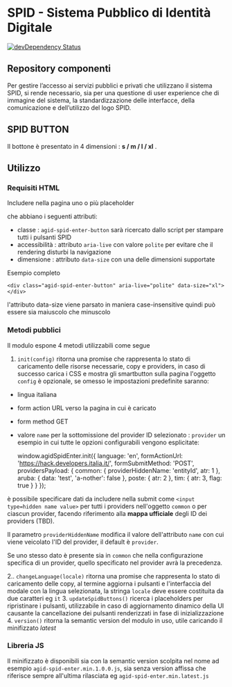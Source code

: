 # SPID - Sistema Pubblico di Identità Digitale

[![devDependency Status](https://david-dm.org/srescio/spid-smart-button/dev-status.svg?branch=issue-2/separate-html-js)](https://david-dm.org/srescio/spid-smart-button?branch=issue-2/separate-html-js#info=devDependencies)

## Repository componenti

Per gestire l’accesso ai servizi pubblici e privati che utilizzano il sistema SPID, si rende necessario, sia per una questione di user experience che di immagine del sistema, la standardizzazione delle interfacce, della comunicazione e dell’utilizzo del logo SPID.

## SPID BUTTON
Il bottone è presentato in 4 dimensioni : **s / m / l / xl** .

## Utilizzo
### Requisiti HTML
Includere nella pagina uno o più placeholder <div> che abbiano i seguenti attributi:

 - classe : `agid-spid-enter-button` sarà ricercato dallo script per stampare tutti i pulsanti SPID
 - accessibilità : attributo `aria-live` con valore `polite` per evitare che il rendering disturbi la navigazione
 - dimensione : attributo `data-size` con una delle dimensioni supportate

Esempio completo

    <div class="agid-spid-enter-button" aria-live="polite" data-size="xl"></div>

l'attributo data-size viene parsato in maniera case-insensitive quindi può essere sia maiuscolo che minuscolo

### Metodi pubblici
Il modulo espone 4 metodi utilizzabili come segue

 1. `init(config)` ritorna una promise che rappresenta lo stato di caricamento delle risorse necessarie, copy e providers, in caso di successo carica i CSS e mostra gli smartbutton sulla pagina
l'oggetto `config` è opzionale, se omesso le impostazioni predefinite saranno:
 - lingua italiana
 - form action URL verso la pagina in cui è caricato
 - form method GET
 - valore `name` per la sottomissione del provider ID selezionato : `provider`
un esempio in cui tutte le opzioni configurabili vengono esplicitate:

    window.agidSpidEnter.init({
        language: 'en',
        formActionUrl: 'https://hack.developers.italia.it/',
        formSubmitMethod: 'POST',
        providersPayload: {
            common: {
                providerHiddenName: 'entityId',
                atr: 1
            },
            aruba: {
                data: 'test',
                'a-nother': false
            },
            poste: {
                atr: 2
            },
            tim: {
                atr: 3,
                flag: true
            }
        }
    });

è possibile specificare dati da includere nella submit come `<input type=hidden name value>` per tutti i providers nell'oggetto `common` o per ciascun provider, facendo riferimento alla **mappa ufficiale** degli ID dei providers (TBD).

Il parametro `providerHiddenName` modifica il valore dell'attributo `name` con cui viene veicolato l'ID del provider, il default è `provider`.

Se uno stesso dato è presente sia in `common` che nella configurazione specifica di un provider, quello specificato nel provider avrà la precedenza.

 2.. `changeLanguage(locale)` ritorna una promise che rappresenta lo stato di caricamento delle copy, al termine aggiorna i pulsanti e l'interfaccia del modale con la lingua selezionata, la stringa `locale` deve essere costituita da due caratteri eg `it`
 3. `updateSpidButtons()` ricerca i placeholders per ripristinare i pulsanti, utilizzabile in caso di aggiornamento dinamico della UI causante la cancellazione dei pulsanti renderizzati in fase di inizializzazione
 4. `version()` ritorna la semantic version del modulo in uso, utile caricando il minifizzato *latest*

### Libreria JS
Il minifizzato è disponibili sia con la semantic version scolpita nel nome ad esempio `agid-spid-enter.min.1.0.0.js`, sia senza version affissa che riferisce sempre all'ultima rilasciata eg `agid-spid-enter.min.latest.js`
